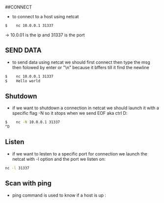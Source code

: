 
##CONNECT
- to connect to a host using netcat 
```bash
$	 nc 10.0.0.1 31337
```
-> 10.0.01 is the ip and 31337 is the port

## SEND DATA
- to send data using netcat we should first connect then type the msg then folowed by enter or "\n" because it bffers till it find the newline
```bash
$	 nc 10.0.0.1 31337
$    Hello world

```

## Shutdown 
- if we want to shutdown a connection in netcat we should launch it with a specific flag -N so it stops when we send EOF aka ctrl D:
```bash
$	 nc -N 10.0.0.1 31337
^D
```

## Listen 
- if we want to lesten to a specific port for connection we launch the netcat with -l option and the port we listen on:
```bash
nc -l 31337
```

## Scan with ping
- ping command is used to know if a host is up :
```bash


```